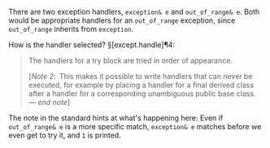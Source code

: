 There are two exception handlers, `exception& e` and `out_of_range& e`. Both would be appropriate handlers for an `out_of_range` exception, since `out_of_range` inherits from `exception`.

How is the handler selected? §[except.handle]¶4:

> The handlers for a try block are tried in order of appearance.
>
> [*Note 2*: This makes it possible to write handlers that can never be executed, for example by placing a handler for a final derived class after a handler for a corresponding unambiguous public base class. — *end note*]

The note in the standard hints at what's happening here: Even if `out_of_range& e` is a more specific match, `exception& e` matches before we even get to try it, and `1` is printed.